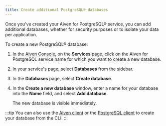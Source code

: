 ```yaml
---
title: Create additional PostgreSQL® databases
---
```


Once you've created your Aiven for PostgreSQL® service, you can add
additional databases, whether for security purposes or to isolate your
data per application.

To create a new PostgreSQL® database:

1.  In the [Aiven Console](https://console.aiven.io/), on the
    **Services** page, click on the Aiven for PostgreSQL service name
    for which you want to create a new database.

2.  In your service's page, select **Databases** from the sidebar.

3.  In the **Databases** page, select **Create database**.

4.  In the **Create a new database** window, enter a name for your
    database into the **Name** field, and select **Add database**.

    The new database is visible immediately.

:::tip
You can also use the
[Aiven client](/docs/tools/cli/service/database#avn-service-database-create) or the
[PostgreSQL client](/docs/products/postgresql/howto/connect-psql) to create your database from the CLI.
:::
